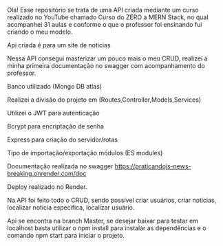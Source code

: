 Ola! Esse repositório se trata de uma API criada mediante um curso realizado no YouTube chamado Curso do ZERO a MERN Stack, no qual acompanhei 31 aulas e conforme o que o professor foi ensinando fui criando o meu modelo. 

Api criada é para um site de noticias

Nessa API consegui masterizar um pouco mais o meu CRUD, realizei a minha primeira documentação no swagger com acompanhamento do professor.

Banco utilizado (Mongo DB atlas)

Realizei a divisão do projeto em (Routes,Controller,Models,Services)

Utilizei o JWT para autenticação

Bcrypt para encriptação de senha 

Express para criação do servidor/rotas

Tipo de importação/exportação módulos (ES modules)

Documentação realizada no swagger https://praticandojs-news-breaking.onrender.com/doc

Deploy realizado no Render.

Na API foi feito todo o CRUD, sendo possível criar usuários, criar noticias, localizar noticia especifica, localizar usuário.

Api se encontra na branch Master, se desejar baixar para testar em localhost basta utilizar o npm install para instalar as dependências e o comando npm start para iniciar o projeto.



